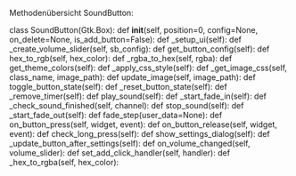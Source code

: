 Methodenübersicht SoundButton:

class SoundButton(Gtk.Box):
    def __init__(self, position=0, config=None, on_delete=None, is_add_button=False):
    def _setup_ui(self):
    def _create_volume_slider(self, sb_config):
    def get_button_config(self):
    def hex_to_rgb(self, hex_color):
    def _rgba_to_hex(self, rgba):
    def get_theme_colors(self):
    def _apply_css_style(self):
    def _get_image_css(self, class_name, image_path):
    def update_image(self, image_path):
    def toggle_button_state(self):
    def _reset_button_state(self):
    def _remove_timer(self):
    def play_sound(self):
    def _start_fade_in(self):
    def _check_sound_finished(self, channel):
    def stop_sound(self):
    def _start_fade_out(self):
        def fade_step(user_data=None):
    def on_button_press(self, widget, event):
    def on_button_release(self, widget, event):
    def check_long_press(self):
    def show_settings_dialog(self):
    def _update_button_after_settings(self):
    def on_volume_changed(self, volume_slider):
    def set_add_click_handler(self, handler):
    def _hex_to_rgba(self, hex_color):